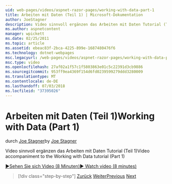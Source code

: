 ```yaml
---
uid: web-pages/videos/aspnet-razor-pages/working-with-data-part-1
title: Arbeiten mit Daten (Teil 1) | Microsoft-Dokumentation
author: JoeStagner
description: Video sinnvoll ergänzen das Arbeiten mit Daten Tutorial (Teil 1)
ms.author: aspnetcontent
manager: wpickett
ms.date: 02/25/2011
ms.topic: article
ms.assetid: ebeac83f-2bca-4225-899e-1687480476f6
ms.technology: dotnet-webpages
msc.legacyurl: /web-pages/videos/aspnet-razor-pages/working-with-data-part-1
msc.type: video
ms.openlocfilehash: 27af02a1f57c1f5803863e01c5c22391d3cb9886
ms.sourcegitcommit: 953ff9ea4369f154d6fd0239599279ddd3280009
ms.translationtype: MT
ms.contentlocale: de-DE
ms.lasthandoff: 07/03/2018
ms.locfileid: "37395026"
---
```

<a name="working-with-data-part-1"></a><span data-ttu-id="4ecc5-103">Arbeiten mit Daten (Teil 1)</span><span class="sxs-lookup"><span data-stu-id="4ecc5-103">Working with Data (Part 1)</span></span>
====================
<span data-ttu-id="4ecc5-104">durch [Joe Stagner](https://github.com/JoeStagner)</span><span class="sxs-lookup"><span data-stu-id="4ecc5-104">by [Joe Stagner](https://github.com/JoeStagner)</span></span>

<span data-ttu-id="4ecc5-105">Video sinnvoll ergänzen das Arbeiten mit Daten Tutorial (Teil 1)</span><span class="sxs-lookup"><span data-stu-id="4ecc5-105">Video accompaniment to the Working with Data tutorial (Part 1)</span></span>

[<span data-ttu-id="4ecc5-106">&#9654;Sehen Sie sich Video (8 Minuten)</span><span class="sxs-lookup"><span data-stu-id="4ecc5-106">&#9654; Watch video (8 minutes)</span></span>](https://channel9.msdn.com/Blogs/ASP-NET-Site-Videos/working-with-data-part-1)

> [!div class="step-by-step"]
> <span data-ttu-id="4ecc5-107">[Zurück](working-with-forms-part-2.md)
> [Weiter](working-with-data-part-2.md)</span><span class="sxs-lookup"><span data-stu-id="4ecc5-107">[Previous](working-with-forms-part-2.md)
[Next](working-with-data-part-2.md)</span></span>
